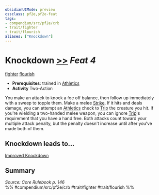 ```yaml
---
obsidianUIMode: preview
cssclass: pf2e,pf2e-feat
tags:
- compendium/src/pf2e/crb
- trait/fighter
- trait/flourish
aliases: ["Knockdown"]
---
```

# Knockdown  [>>](../../Rules/core-rulebook/chapter-9-playing-the-game.md#Actions "Two-Action") *Feat 4*  
[fighter](../../Rules/traits/fighter.md)  [flourish](../../Rules/traits/flourish.md)  

- **Prerequisites**: trained in [Athletics](../skills.md#Athletics)
- **Activity** Two-Action

You make an attack to knock a foe off balance, then follow up immediately with a sweep to topple them. Make a melee [Strike](../../Rules/actions/strike.md). If it hits and deals damage, you can attempt an [Athletics](../skills.md#Athletics) check to [Trip](../../Rules/actions/trip.md) the creature you hit. If you're wielding a two-handed melee weapon, you can ignore [Trip](../../Rules/actions/trip.md)'s requirement that you have a hand free. Both attacks count toward your multiple attack penalty, but the penalty doesn't increase until after you've made both of them.

## Knockdown leads to...

[Improved Knockdown](improved-knockdown.md)

## Summary

*Source: Core Rulebook p. 146*  
%% #compendium/src/pf2e/crb #trait/fighter #trait/flourish %%